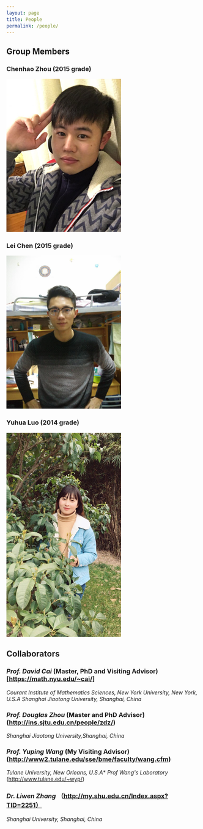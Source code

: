 ```yaml
---
layout: page
title: People
permalink: /people/
---
```


## Group Members

### **Chenhao Zhou** (2015 grade)

<img style="max-width:300px" src="/assets/people/chenhao-zhou.jpg" />

### **Lei Chen** (2015 grade)

<img style="max-width:300px" src="/assets/people/lei-chen.jpg" />

### **Yuhua Luo** (2014 grade)

<img style="max-width:300px" src="/assets/people/yuhua-luo.jpg" />


## Collaborators
### *Prof. David Cai* (Master, PhD and Visiting Advisor)[https://math.nyu.edu/~cai/]
*Courant Institute of Mathematics Sciences, New York University, New York, U.S.A
Shanghai Jiaotong University, Shanghai, China*
### *Prof. Douglas Zhou* (Master and PhD Advisor) (http://ins.sjtu.edu.cn/people/zdz/)
*Shanghai Jiaotong University,Shanghai, China*
### *Prof. Yuping Wang* (My Visiting Advisor) (http://www2.tulane.edu/sse/bme/faculty/wang.cfm)
*Tulane University, New Orleans, U.S.A**
*Prof Wang's Laboratory* (http://www.tulane.edu/~wyp/)
### *Dr. Liwen Zhang* （http://my.shu.edu.cn/Index.aspx?TID=2251）
*Shanghai University, Shanghai, China*


